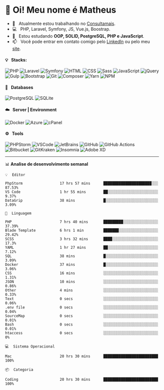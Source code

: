 # 👋 Oi! Meu nome é Matheus

- 🔭 &nbsp; Atualmente estou trabalhando no [Consultamais](https://consultamais.com.br/).
- 💻 &nbsp; PHP, Laravel, Symfony, JS, Vue.js, Boostrap.
- 🌱 &nbsp; Estou estudando **OOP, SOLID, PostgreSQL, PHP e JavaScript**.
- 📫 &nbsp; Você pode entrar em contato comigo pelo [LinkedIn](https://www.linkedin.com/in/matheuscamargoxavier/) ou pelo meu [site](https://matheuscamargo.co).

#### 💡 &nbsp; Stacks:
![PHP](https://img.shields.io/badge/-PHP-777BB4?&logo=php&logoColor=FFFFFF)
![Laravel](https://img.shields.io/badge/-Laravel-FF2D20?&logo=laravel&logoColor=FFFFFF)
![Symfony](https://img.shields.io/badge/-Symfony-000000?&logo=symfony&logoColor=FFFFFF)
![HTML](https://img.shields.io/badge/-HTML-E34F26?&logo=html5&logoColor=FFFFFF)
![CSS](https://img.shields.io/badge/-CSS-1572B6?&logo=css3&logoColor=FFFFFF)
![Sass](https://img.shields.io/badge/-Sass-CC6699?&logo=sass&logoColor=FFFFFF)
![JavaScript](https://img.shields.io/badge/-JavaScript-F7DF1E?&logo=javascript&logoColor=FFFFFF)
![jQuery](https://img.shields.io/badge/-jQuery-0769AD?&logo=jquery&logoColor=FFFFFF)
![Gulp](https://img.shields.io/badge/-Gulp-CF4647?&logo=gulp&logoColor=FFFFFF)
![Bootstrap](https://img.shields.io/badge/-Bootstrap-7952B3?&logo=bootstrap&logoColor=FFFFFF)
![Git](https://img.shields.io/badge/-Git-F05032?&logo=git&logoColor=FFFFFF)
![Composer](https://img.shields.io/badge/-Composer-885630?&logo=composer&logoColor=FFFFFF)
![Yarn](https://img.shields.io/badge/-Yarn-2C8EBB?&logo=yarn&logoColor=FFFFFF)
![NPM](https://img.shields.io/badge/-npm-CB3837?&logo=npm&logoColor=FFFFFF)

#### 💾 &nbsp; Databases
![PostgreSQL](https://img.shields.io/badge/-PostgreSQL-336791?&logo=PostgreSQL&logoColor=FFFFFF)
![SQLite](https://img.shields.io/badge/-SQLite-003B57?&logo=SQLite&logoColor=FFFFFF)

#### ☁️ &nbsp; Server | Environment
![Docker](https://img.shields.io/badge/-Docker-2496ED?&logo=docker&logoColor=FFFFFF)
![Azure](https://img.shields.io/badge/-Azure-0089D6?&logo=microsoft%20azure&logoColor=FFFFFF)
![cPanel](https://img.shields.io/badge/-cPanel-FF6C2C?&logo=cpanel&logoColor=FFFFFF)

#### ⚙️ &nbsp; Tools
![PHPStorm](https://img.shields.io/badge/-PHPStorm-000000?&logo=PHPStorm&logoColor=FFFFFF)
![VSCode](https://img.shields.io/badge/-VSCode-007ACC?&logo=Visual%20Studio%20Code&logoColor=FFFFFF) 
![JetBrains](https://img.shields.io/badge/-JetBrains-000000?&logo=jetbrains&logoColor=FFFFFF) 
![GitHub](https://img.shields.io/badge/-GitHub-181717?&logo=github&logoColor=FFFFFF) 
![GitHub Actions](https://img.shields.io/badge/-GitHub%20Actions-181717?&logo=GitHub%20Actions&logoColor=FFFFFF) 
![Bitbucket](https://img.shields.io/badge/-Bitbucket-0052CC?&logo=bitbucket&logoColor=FFFFFF)
![GitKraken](https://img.shields.io/badge/-GitKraken-179287?&logo=GitKraken&logoColor=FFFFFF)
![Insomnia](https://img.shields.io/badge/-Insomnia-5849BE?&logo=Insomnia&logoColor=FFFFFF)
![Adobe XD](https://img.shields.io/badge/-Adobe%20XD-FF61F6?&logo=adobe%20xd&logoColor=FFFFFF) 
_______

📊  **Analise de desenvolvimento semanal**
```text
💡  Editor

PhpStorm                 17 hrs 57 mins      ██████████████████████░░░     87.53%
VS Code                  1 hr 55 mins        ██░░░░░░░░░░░░░░░░░░░░░░░      9.37%
DataGrip                 38 mins             █░░░░░░░░░░░░░░░░░░░░░░░░      3.09%
```
```text
💬  Linguagem

PHP                      7 hrs 40 mins       █████████░░░░░░░░░░░░░░░░     37.39%
Blade Template           6 hrs 1 min         ███████░░░░░░░░░░░░░░░░░░     29.42%
SCSS                     3 hrs 32 mins       ████░░░░░░░░░░░░░░░░░░░░░      17.3%
YAML                     1 hr 27 mins        ██░░░░░░░░░░░░░░░░░░░░░░░      7.12%
SQL                      38 mins             █░░░░░░░░░░░░░░░░░░░░░░░░      3.09%
Docker                   37 mins             █░░░░░░░░░░░░░░░░░░░░░░░░      3.06%
CSS                      16 mins             ░░░░░░░░░░░░░░░░░░░░░░░░░      1.31%
JSON                     10 mins             ░░░░░░░░░░░░░░░░░░░░░░░░░      0.86%
Other                    4 mins              ░░░░░░░░░░░░░░░░░░░░░░░░░      0.33%
Text                     0 secs              ░░░░░░░░░░░░░░░░░░░░░░░░░      0.06%
.env file                0 secs              ░░░░░░░░░░░░░░░░░░░░░░░░░      0.04%
SourceMap                0 secs              ░░░░░░░░░░░░░░░░░░░░░░░░░      0.01%
Bash                     0 secs              ░░░░░░░░░░░░░░░░░░░░░░░░░      0.01%
htaccess                 0 secs              ░░░░░░░░░░░░░░░░░░░░░░░░░         0%
```
```text
💻  Sistema Operacional

Mac                      20 hrs 30 mins      █████████████████████████       100%
```
```text
📦  Categoria

Coding                   20 hrs 30 mins      █████████████████████████       100%
```
